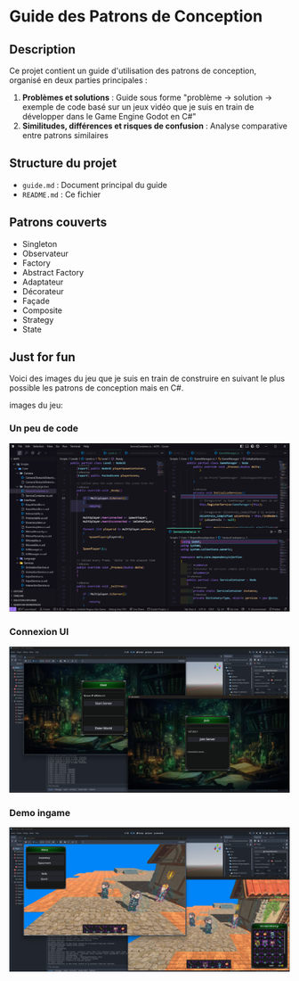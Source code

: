 # Guide des Patrons de Conception

## Description
Ce projet contient un guide d'utilisation des patrons de conception, organisé en deux parties principales :

1. **Problèmes et solutions** : Guide sous forme "problème → solution → exemple de code basé sur un jeux vidéo que je suis en train de développer dans le Game Engine Godot en C#"
2. **Similitudes, différences et risques de confusion** : Analyse comparative entre patrons similaires

## Structure du projet
- `guide.md` : Document principal du guide
- `README.md` : Ce fichier

## Patrons couverts
- Singleton
- Observateur
- Factory
- Abstract Factory
- Adaptateur
- Décorateur
- Façade
- Composite
- Strategy
- State

## Just for fun
Voici des images du jeu que je suis en train de construire en suivant le plus possible les patrons de conception mais en C#.

images du jeu:

### Un peu de code
![Image du jeu](./imgs/Screenshot_1.png)

### Connexion UI
![Image du jeu](imgs/Screenshot_2.png)

### Demo ingame
![Image du jeu](imgs/Screenshot_3.png)
